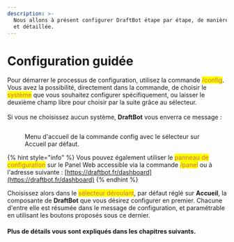 ```yaml
---
description: >-
  Nous allons à présent configurer DraftBot étape par étape, de manière simple
  et détaillée.
---
```


# Configuration guidée

Pour démarrer le processus de configuration, utilisez la commande <mark style="color: #cd6e57;">/config</mark>. Vous avez la possibilité, directement dans la commande, de choisir le <mark style="color: #cd6e57;">système</mark> que vous souhaitez configurer spécifiquement, ou laisser le deuxième champ libre pour choisir par la suite grâce au sélecteur.\
\
Si vous ne choisissez aucun système, **DraftBot** vous enverra ce message :

<figure><img src="../../.gitbook/assets/Config.png" alt=""><figcaption><p>Menu d'accueil de la commande config avec le sélecteur sur Accueil par défaut.</p></figcaption></figure>

{% hint style="info" %}
Vous pouvez également utiliser le <mark style="color: #cd6e57;">panneau de configuration</mark> sur le Panel Web accessible via la commande <mark style="color: #cd6e57;">/panel</mark> ou à l'adresse suivante : [https://draftbot.fr/dashboard](https://draftbot.fr/dashboard)
{% endhint %}

Choisissez alors dans le <mark style="color: #cd6e57;">sélecteur déroulant</mark>, par défaut réglé sur **Accueil**, la composante de **DraftBot** que vous désirez configurer en premier. Chacune d'entre elle est résumée dans le message de configuration, et paramétrable en utilisant les boutons proposés sous ce dernier.&#x20;

#### **Plus de détails vous sont expliqués dans les chapitres suivants.**
